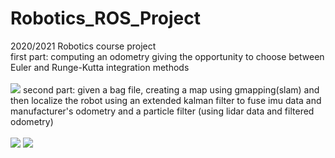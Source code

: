 # Robotics_ROS_Project
2020/2021 Robotics course project <br />
first part: computing an odometry giving the opportunity to choose between Euler and Runge-Kutta integration methods <br />
 <br />
![](odometry.gif)
second part: given a bag file, creating a map using gmapping(slam) and then localize the robot using an extended kalman filter to fuse imu data and manufacturer's odometry and a particle filter (using lidar data and filtered odometry) <br />
<br />
![](gmapping.gif)
![](ekf_and_particle_filter.gif)
